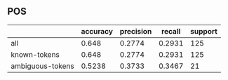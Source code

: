 
## POS

|                  | accuracy | precision | recall | support |
|------------------|----------|-----------|--------|---------|
| all              | 0.648    | 0.2774    | 0.2931 | 125     |
| known-tokens     | 0.648    | 0.2774    | 0.2931 | 125     |
| ambiguous-tokens | 0.5238   | 0.3733    | 0.3467 | 21      |

